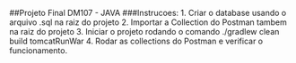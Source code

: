##Projeto Final DM107 - JAVA
###Instrucoes:
	1. Criar o database usando o arquivo .sql na raiz do projeto
	2. Importar a Collection do Postman tambem na raiz do projeto
	3. Iniciar o projeto rodando o comando ./gradlew clean build tomcatRunWar
	4. Rodar as collections do Postman e verificar o funcionamento.

